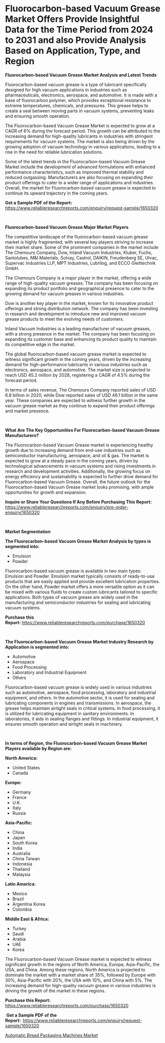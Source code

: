 <p><h1>Fluorocarbon-based Vacuum Grease Market Offers Provide Insightful Data for the Time Period from 2024 to 2031 and also Provide Analysis Based on Application, Type, and Region</h1></p><p><strong>Fluorocarbon-based Vacuum Grease Market Analysis and Latest Trends</strong></p>
<p><p>Fluorocarbon-based vacuum grease is a type of lubricant specifically designed for high vacuum applications in industries such as pharmaceuticals, electronics, aerospace, and automotive. It is made with a base of fluorocarbon polymer, which provides exceptional resistance to extreme temperatures, chemicals, and pressures. This grease helps to create a seal between moving parts in vacuum systems, preventing leaks and ensuring smooth operation.</p><p>The Fluorocarbon-based Vacuum Grease Market is expected to grow at a CAGR of 6% during the forecast period. This growth can be attributed to the increasing demand for high-quality lubricants in industries with stringent requirements for vacuum systems. The market is also being driven by the growing adoption of vacuum technology in various applications, leading to a rise in the need for reliable lubrication solutions.</p><p>Some of the latest trends in the Fluorocarbon-based Vacuum Grease Market include the development of advanced formulations with enhanced performance characteristics, such as improved thermal stability and reduced outgassing. Manufacturers are also focusing on expanding their product offerings to cater to a wider range of applications and industries. Overall, the market for Fluorocarbon-based vacuum grease is expected to continue its upward trajectory in the coming years.</p></p>
<p><strong>Get a Sample PDF of the Report:&nbsp;</strong> <a href="https://www.reliableresearchreports.com/enquiry/request-sample/1650320">https://www.reliableresearchreports.com/enquiry/request-sample/1650320</a></p>
<p>&nbsp;</p>
<p><strong>Fluorocarbon-based Vacuum Grease Major Market Players</strong></p>
<p><p>The competitive landscape of the fluorocarbon-based vacuum grease market is highly fragmented, with several key players striving to increase their market share. Some of the prominent companies in the market include The Chemours Company, Dow, Inland Vacuum Industries, Kluber, Fuchs, Santolubes, M&I Materials, Solvay, Castrol, DAIKIN, Freudenberg SE, Ulvac, Supervac Industries LLP, MPT Industries, Lubrilog, and ECCO Gleittechnik GmbH.</p><p>The Chemours Company is a major player in the market, offering a wide range of high-quality vacuum greases. The company has been focusing on expanding its product portfolio and geographical presence to cater to the growing demand for vacuum greases in various industries.</p><p>Dow is another key player in the market, known for its innovative product offerings and strong distribution network. The company has been investing in research and development to introduce new and improved vacuum grease products to meet the evolving needs of customers.</p><p>Inland Vacuum Industries is a leading manufacturer of vacuum greases, with a strong presence in the market. The company has been focusing on expanding its customer base and enhancing its product quality to maintain its competitive edge in the market.</p><p>The global fluorocarbon-based vacuum grease market is expected to witness significant growth in the coming years, driven by the increasing demand for high-performance lubricants in various industries such as electronics, aerospace, and automotive. The market size is projected to reach USD 45.2 million by 2028, registering a CAGR of 4.5% during the forecast period.</p><p>In terms of sales revenue, The Chemours Company reported sales of USD 6.8 billion in 2020, while Dow reported sales of USD 46.1 billion in the same year. These companies are expected to witness further growth in the vacuum grease market as they continue to expand their product offerings and market presence.</p></p>
<p>&nbsp;</p>
<p><strong>What Are The Key Opportunities For Fluorocarbon-based Vacuum Grease Manufacturers?</strong></p>
<p><p>The Fluorocarbon-based Vacuum Grease market is experiencing healthy growth due to increasing demand from end-use industries such as semiconductor manufacturing, aerospace, and oil & gas. The market is expected to grow at a steady pace in the coming years, driven by technological advancements in vacuum systems and rising investments in research and development activities. Additionally, the growing focus on energy efficiency and sustainability is expected to further drive demand for Fluorocarbon-based Vacuum Grease. Overall, the future outlook for the Fluorocarbon-based Vacuum Grease market looks promising, with ample opportunities for growth and expansion.</p></p>
<p><strong>Inquire or Share Your Questions If Any Before Purchasing This Report:</strong> <a href="https://www.reliableresearchreports.com/enquiry/pre-order-enquiry/1650320">https://www.reliableresearchreports.com/enquiry/pre-order-enquiry/1650320</a></p>
<p>&nbsp;</p>
<p><strong>Market Segmentation</strong></p>
<p><strong>The Fluorocarbon-based Vacuum Grease Market Analysis by types is segmented into:</strong></p>
<p><ul><li>Emulsion</li><li>Powder</li></ul></p>
<p><p>Fluorocarbon-based vacuum grease is available in two main types: Emulsion and Powder. Emulsion market typically consists of ready-to-use products that are easily applied and provide excellent lubrication properties. On the other hand, Powder market offers a more versatile option as it can be mixed with various fluids to create custom lubricants tailored to specific applications. Both types of vacuum grease are widely used in the manufacturing and semiconductor industries for sealing and lubricating vacuum systems.</p></p>
<p><strong>Purchase this Report:&nbsp;</strong><a href="https://www.reliableresearchreports.com/purchase/1650320">https://www.reliableresearchreports.com/purchase/1650320</a></p>
<p>&nbsp;</p>
<p><strong>The Fluorocarbon-based Vacuum Grease Market Industry Research by Application is segmented into:</strong></p>
<p><ul><li>Automotive</li><li>Aerospace</li><li>Food Processing</li><li>Laboratory and Industrial Equipment</li><li>Others</li></ul></p>
<p><p>Fluorocarbon-based vacuum grease is widely used in various industries such as automotive, aerospace, food processing, laboratory and industrial equipment, and others. In the automotive sector, it is used for sealing and lubricating components in engines and transmissions. In aerospace, the grease helps maintain airtight seals in critical systems. In food processing, it is utilized for lubricating equipment in sanitary environments. In laboratories, it aids in sealing flanges and fittings. In industrial equipment, it ensures smooth operation and airtight seals in machinery.</p></p>
<p>&nbsp;</p>
<p><strong>In terms of Region, the Fluorocarbon-based Vacuum Grease Market Players available by Region are:</strong></p>
<p>
    <p> <strong> North America: </strong>
        <ul>
            <li>United States</li>
            <li>Canada</li>
        </ul>
        </p> 
    <p> <strong> Europe: </strong>
        <ul>
            <li>Germany</li>
            <li>France</li>
            <li>U.K.</li>
            <li>Italy</li>
            <li>Russia</li>
        </ul>
        </p> 
    <p> <strong> Asia-Pacific: </strong>
        <ul>
            <li>China</li>
            <li>Japan</li>
            <li>South Korea</li>
            <li>India</li>
            <li>Australia</li>
            <li>China Taiwan</li>
            <li>Indonesia</li>
            <li>Thailand</li>
            <li>Malaysia</li>
        </ul>
        </p> 
    <p> <strong> Latin America: </strong>
        <ul>
            <li>Mexico</li>
            <li>Brazil</li>
            <li>Argentina Korea</li>
            <li>Colombia</li>
        </ul>
        </p> 
    <p> <strong> Middle East & Africa: </strong>
        <ul>
            <li>Turkey</li>
            <li>Saudi</li>
            <li>Arabia</li>
            <li>UAE</li>
            <li>Korea</li>
        </ul>
    </p>
    </p>
<p><p>The Fluorocarbon-based Vacuum Grease market is expected to witness significant growth in the regions of North America, Europe, Asia-Pacific, the USA, and China. Among these regions, North America is projected to dominate the market with a market share of 35%, followed by Europe with 30%, Asia-Pacific with 20%, the USA with 10%, and China with 5%. The increasing demand for high-quality vacuum grease in various industries is driving the growth of the market in these regions.</p></p>
<p><strong>Purchase this Report: </strong><a href="https://www.reliableresearchreports.com/purchase/1650320">https://www.reliableresearchreports.com/purchase/1650320</a></p>
<p>&nbsp;<strong>Get a Sample PDF of the Report:&nbsp;&nbsp;</strong><a href="https://www.reliableresearchreports.com/enquiry/request-sample/1650320">https://www.reliableresearchreports.com/enquiry/request-sample/1650320</a></p>
<p><strong></strong></p>
<p><p><a href="https://github.com/mbisetmhermsr/Market-Research-Report-List-1/blob/main/automatic-bread-packaging-machines-market.md">Automatic Bread Packaging Machines Market</a></p></p>